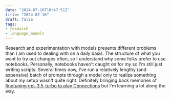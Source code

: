 ```yaml
---
date: "2024-07-16T18:47:51Z"
title: "2024-07-16"
draft: false
tags:
- research
- language_models
---
```


Research and experimentation with models presents different problems than I am used to dealing with on a daily basis.
The structure of what you want to try out changes often, so I understand why some folks prefer to use notebooks.
Personally, notebooks haven't caught on for my so I'm still just writing scripts.
Several times now, I've run a relatively lengthy (and expensive) batch of prompts through a model only to realize something about my setup wasn't quite right.
Definitely bringing back memories of [finetuning gpt-3.5-turbo to play Connections](/posts/2024/fine-tuning-connections) but I'm learning a lot along the way.
